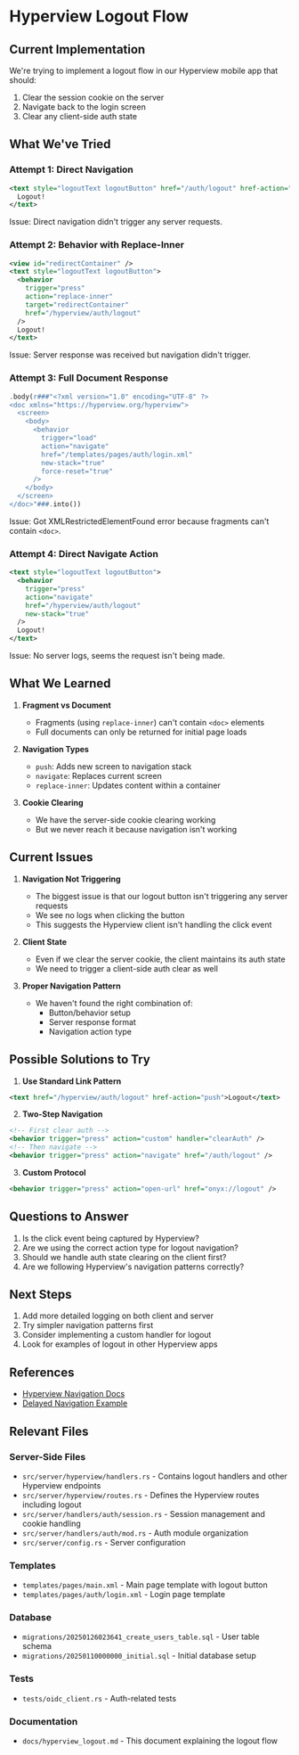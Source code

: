 # Hyperview Logout Flow

## Current Implementation

We're trying to implement a logout flow in our Hyperview mobile app that should:
1. Clear the session cookie on the server
2. Navigate back to the login screen
3. Clear any client-side auth state

## What We've Tried

### Attempt 1: Direct Navigation
```xml
<text style="logoutText logoutButton" href="/auth/logout" href-action="push">
  Logout!
</text>
```
Issue: Direct navigation didn't trigger any server requests.

### Attempt 2: Behavior with Replace-Inner
```xml
<view id="redirectContainer" />
<text style="logoutText logoutButton">
  <behavior
    trigger="press"
    action="replace-inner"
    target="redirectContainer"
    href="/hyperview/auth/logout"
  />
  Logout!
</text>
```
Issue: Server response was received but navigation didn't trigger.

### Attempt 3: Full Document Response
```rust
.body(r###"<?xml version="1.0" encoding="UTF-8" ?>
<doc xmlns="https://hyperview.org/hyperview">
  <screen>
    <body>
      <behavior
        trigger="load"
        action="navigate"
        href="/templates/pages/auth/login.xml"
        new-stack="true"
        force-reset="true"
      />
    </body>
  </screen>
</doc>"###.into())
```
Issue: Got XMLRestrictedElementFound error because fragments can't contain `<doc>`.

### Attempt 4: Direct Navigate Action
```xml
<text style="logoutText logoutButton">
  <behavior
    trigger="press"
    action="navigate"
    href="/hyperview/auth/logout"
    new-stack="true"
  />
  Logout!
</text>
```
Issue: No server logs, seems the request isn't being made.

## What We Learned

1. **Fragment vs Document**
   - Fragments (using `replace-inner`) can't contain `<doc>` elements
   - Full documents can only be returned for initial page loads

2. **Navigation Types**
   - `push`: Adds new screen to navigation stack
   - `navigate`: Replaces current screen
   - `replace-inner`: Updates content within a container

3. **Cookie Clearing**
   - We have the server-side cookie clearing working
   - But we never reach it because navigation isn't working

## Current Issues

1. **Navigation Not Triggering**
   - The biggest issue is that our logout button isn't triggering any server requests
   - We see no logs when clicking the button
   - This suggests the Hyperview client isn't handling the click event

2. **Client State**
   - Even if we clear the server cookie, the client maintains its auth state
   - We need to trigger a client-side auth clear as well

3. **Proper Navigation Pattern**
   - We haven't found the right combination of:
     - Button/behavior setup
     - Server response format
     - Navigation action type

## Possible Solutions to Try

1. **Use Standard Link Pattern**
```xml
<text href="/hyperview/auth/logout" href-action="push">Logout</text>
```

2. **Two-Step Navigation**
```xml
<!-- First clear auth -->
<behavior trigger="press" action="custom" handler="clearAuth" />
<!-- Then navigate -->
<behavior trigger="press" action="navigate" href="/auth/logout" />
```

3. **Custom Protocol**
```xml
<behavior trigger="press" action="open-url" href="onyx://logout" />
```

## Questions to Answer

1. Is the click event being captured by Hyperview?
2. Are we using the correct action type for logout navigation?
3. Should we handle auth state clearing on the client first?
4. Are we following Hyperview's navigation patterns correctly?

## Next Steps

1. Add more detailed logging on both client and server
2. Try simpler navigation patterns first
3. Consider implementing a custom handler for logout
4. Look for examples of logout in other Hyperview apps

## References

- [Hyperview Navigation Docs](https://hyperview.org/docs/example_navigation)
- [Delayed Navigation Example](https://hyperview.org/docs/example_delayed_navigation)

## Relevant Files

### Server-Side Files
- `src/server/hyperview/handlers.rs` - Contains logout handlers and other Hyperview endpoints
- `src/server/hyperview/routes.rs` - Defines the Hyperview routes including logout
- `src/server/handlers/auth/session.rs` - Session management and cookie handling
- `src/server/handlers/auth/mod.rs` - Auth module organization
- `src/server/config.rs` - Server configuration

### Templates
- `templates/pages/main.xml` - Main page template with logout button
- `templates/pages/auth/login.xml` - Login page template

### Database
- `migrations/20250126023641_create_users_table.sql` - User table schema
- `migrations/20250110000000_initial.sql` - Initial database setup

### Tests
- `tests/oidc_client.rs` - Auth-related tests

### Documentation
- `docs/hyperview_logout.md` - This document explaining the logout flow
